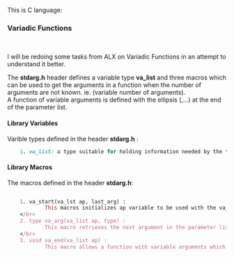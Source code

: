 This is C language: 

<h3>Variadic Functions</h3></br>

I will be redoing some tasks from ALX on Variadic Functions in an attempt to understand it better. </br>

The <b>stdarg.h</b> header defines a variable type <b>va_list</b> and three macros which can be used to get the arguments in a function when the number of arguments are not known. ie. (variable number of arguments).</br>
A function of variable arguments is defined with the ellipsis (,...) at the end of the parameter list.</br>

<h4>Library Variables</h4>
Varible types defined in the header <b>stdarg.h</b> :

```rb
    1. va_list: a type suitable for holding information needed by the three macros va_start(), va_arg(), and va_end().

```

<h4>Library Macros</h4>
The macros defined in the header <b>stdarg.h</b>: </br>

```rb

    1. va_start(va_lst ap, last_arg) :
            This macros initializes ap variable to be used with the va_arg and va_end macros. The last-arg is the last known fixed argument being passed to the function. that is, the argument before the ellipsis.
    </br>
    2. type va_arg(va_list ap, type) :
            This macro retrieves the next argument in the parameter list of the function with type <i>type</i>.
    </br>
    3. void va_end(va_list ap) :
            This macro allows a function with variable arguments which used the va_start macro to return. If va-end is not called before returning from the function, the result is undefined.
```

